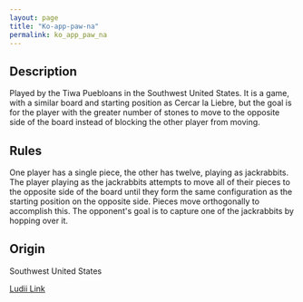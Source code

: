 ```yaml
---
layout: page
title: "Ko-app-paw-na"
permalink: ko_app_paw_na
---
```

## Description

Played by the Tiwa Puebloans in the Southwest United States. It is a game, with a similar board and starting position as Cercar la Liebre, but the goal is for the player with the greater number of stones to move to the opposite side of the board instead of blocking the other player from moving.

## Rules

One player has a single piece, the other has twelve, playing as jackrabbits. The player playing as the jackrabbits attempts to move all of their pieces to the opposite side of the board until they form the same configuration as the starting position on the opposite side. Pieces move orthogonally to accomplish this. The opponent's goal is to capture one of the jackrabbits by hopping over it.

## Origin

Southwest United States

[Ludii Link](https://ludii.games/details.php?keyword=Ko-app-paw-na)
